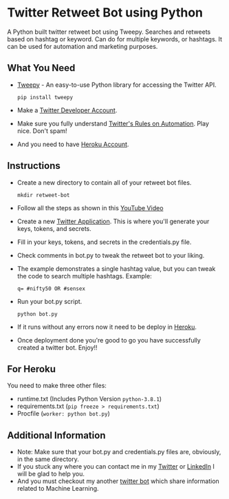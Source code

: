 
# Twitter Retweet Bot using Python

A Python built twitter retweet bot using Tweepy. Searches and retweets based on hashtag or keyword. Can do for multiple keywords, or hashtags. It can be used for automation and marketing purposes.

## What You Need 

-   [Tweepy](http://www.tweepy.org/)  - An easy-to-use Python library for accessing the Twitter API.

    `pip install tweepy`
-	Make a [Twitter Developer Account](https://developer.twitter.com/en).
-   Make sure you fully understand  [Twitter's Rules on Automation](https://support.twitter.com/articles/76915). Play nice. Don't spam!
- And you need to have [Heroku Account](https://dashboard.heroku.com/).

## Instructions

-   Create a new directory to contain all of your retweet bot files.

	`mkdir retweet-bot`
- Follow all the steps as shown in this [YouTube Video](https://youtu.be/lJdH9WWkd24)

-   Create a new  [Twitter Application](https://apps.twitter.com/app/new). This is where you'll generate your keys, tokens, and secrets.
-   Fill in your keys, tokens, and secrets in the credentials.py file.
-   Check comments in bot.py to tweak the retweet bot to your liking.
-   The example demonstrates a single hashtag value, but you can tweak the code to search multiple hashtags. Example:

	`q= #nifty50 OR #sensex`

-   Run your bot.py script.

	`python bot.py`
-	If it runs without any errors now it need to be deploy in [Heroku](https://dashboard.heroku.com/).
-	Once deployment done you're good to go you have successfully created a twitter bot. Enjoy!!

## For Heroku
You need to make three other files:
- runtime.txt (Includes Python Version `python-3.8.1`)
- requirements.txt (`pip freeze > requirements.txt`)
- Procfile (`worker: python bot.py`)

## Additional Information

-   Note: Make sure that your bot.py and credentials.py files are, obviously, in the same directory.
- If you stuck any where you can contact me in my [Twitter](https://twitter.com/imanishbarnwal) or [LinkedIn](https://www.linkedin.com/in/imanishbarnwal/) I will be glad to help you.
- And you must checkout my another [twitter bot](https://twitter.com/mlb0t) which share information related to Machine Learning.
